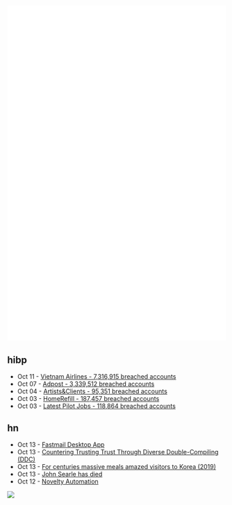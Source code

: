 ![Metrics](https://raw.githubusercontent.com/phixion/phixion/master/metrics.svg)

## hibp

<!--
for https://github.com/phixion/phixion/blob/main/.github/workflows/feeds.yml
-->
<!--START_SECTION:haveibeenpwnd-->
- Oct 11 - [Vietnam Airlines - 7,316,915 breached accounts](https://haveibeenpwned.com/Breach/VietnamAirlines)
- Oct 07 - [Adpost - 3,339,512 breached accounts](https://haveibeenpwned.com/Breach/Adpost)
- Oct 04 - [Artists&Clients - 95,351 breached accounts](https://haveibeenpwned.com/Breach/ArtistsNClients)
- Oct 03 - [HomeRefill - 187,457 breached accounts](https://haveibeenpwned.com/Breach/HomeRefill)
- Oct 03 - [Latest Pilot Jobs - 118,864 breached accounts](https://haveibeenpwned.com/Breach/LatestPilotJobs)
<!--END_SECTION:haveibeenpwnd-->

## hn

<!--
for https://github.com/phixion/phixion/blob/main/.github/workflows/feeds.yml
-->
<!--START_SECTION:hn-->
- Oct 13 - [Fastmail Desktop App](https://www.fastmail.com/blog/desktop-app/)
- Oct 13 - [Countering Trusting Trust Through Diverse Double-Compiling (DDC)](https://dwheeler.com/trusting-trust/)
- Oct 13 - [For centuries massive meals amazed visitors to Korea (2019)](https://www.atlasobscura.com/articles/history-of-korean-food)
- Oct 13 - [John Searle has died](https://www.nytimes.com/2025/10/12/books/john-searle-dead.html)
- Oct 12 - [Novelty Automation](https://www.novelty-automation.com/)
<!--END_SECTION:hn-->

<!--
for https://yhype.me
-->
![](https://hit.yhype.me/github/profile?user_id=13013670)
